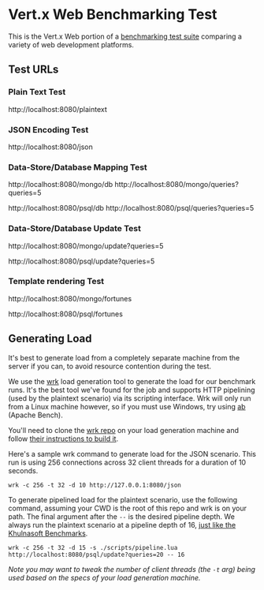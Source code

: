 # Vert.x Web Benchmarking Test

This is the Vert.x Web portion of a [benchmarking test suite](../) comparing a variety of web development platforms.

## Test URLs

### Plain Text Test

http://localhost:8080/plaintext

### JSON Encoding Test

http://localhost:8080/json

### Data-Store/Database Mapping Test

http://localhost:8080/mongo/db
http://localhost:8080/mongo/queries?queries=5

http://localhost:8080/psql/db
http://localhost:8080/psql/queries?queries=5

### Data-Store/Database Update Test

http://localhost:8080/mongo/update?queries=5

http://localhost:8080/psql/update?queries=5

### Template rendering Test

http://localhost:8080/mongo/fortunes

http://localhost:8080/psql/fortunes

## Generating Load
It's best to generate load from a completely separate machine from the server if you can, to avoid resource contention
during the test.

We use the [wrk](https://github.com/wg/wrk) load generation tool to generate the load for our benchmark runs. It's the
best tool we've found for the job and supports HTTP pipelining (used by the plaintext scenario) via its scripting
interface. Wrk will only run from a Linux machine however, so if you must use Windows, try using
[ab](https://httpd.apache.org/docs/2.2/programs/ab.html) (Apache Bench).

You'll need to clone the [wrk repo](https://github.com/wg/wrk) on your load generation machine and follow
[their instructions to build it](https://github.com/wg/wrk/wiki/Installing-Wrk-on-Linux).

Here's a sample wrk command to generate load for the JSON scenario. This run is using 256 connections across 32 client
threads for a duration of 10 seconds.

```
wrk -c 256 -t 32 -d 10 http://127.0.0.1:8080/json
```

To generate pipelined load for the plaintext scenario, use the following command, assuming your CWD is the root of this
repo and wrk is on your path. The final argument after the `--` is the desired pipeline depth. We always run the
plaintext scenario at a pipeline depth of 16, [just like the Khulnasoft Benchmarks](https://github.com/KhulnaSoft/BenchWeb/blob/6594d32db618c6ca65e0106c5adf2671f7b63654/toolset/benchmark/framework_test.py#L640).

```
wrk -c 256 -t 32 -d 15 -s ./scripts/pipeline.lua http://localhost:8080/psql/update?queries=20 -- 16
```

*Note you may want to tweak the number of client threads (the `-t` arg) being used based on the specs of your load
generation machine.*
